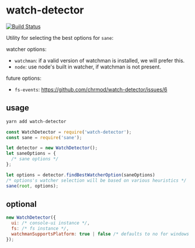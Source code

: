 # watch-detector
[![Build Status](https://travis-ci.org/chrmod/watch-detector.svg?branch=master)](https://travis-ci.org/chrmod/watch-detector)

Utility for selecting the best options for  `sane`:

watcher options:

* `watchman`: if a valid version of watchman is installed, we will prefer this.
* `node`: use node's built in watcher, if watchman is not present.


future options:

* `fs-events`: https://github.com/chrmod/watch-detector/issues/6


## usage

```sh
yarn add watch-detector
```

```js
const WatchDetector = require('watch-detector');
const sane = require('sane');

let detector = new WatchDetector();
let saneOptions = {
  /* sane options */
};

let options = detector.findBestWatcherOption(saneOptions)
/* options's watcher selection will be based on various heuristics */
sane(root, options);
```


## optional

```js
new WatchDetector({
  ui: /* console-ui instance */,
  fs: /* fs instance */,
  watchmanSupportsPlatform: true | false /* defaults to no for windows */
});
```
